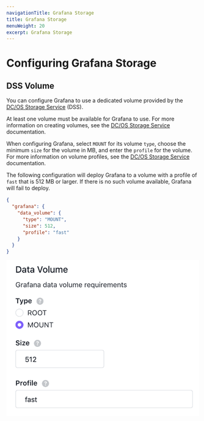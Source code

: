 ```yaml
---
navigationTitle: Grafana Storage
title: Grafana Storage
menuWeight: 20
excerpt: Grafana Storage
---
```


# Configuring Grafana Storage

## DSS Volume

You can configure Grafana to use a dedicated volume provided by the [DC/OS Storage Service](/services/storage/latest/) (DSS).

At least one volume must be available for Grafana to use.
For more information on creating volumes, see the [DC/OS Storage Service](/services/storage/latest/cli-references/dcos-storage-volume/dcos-storage-volume-create) documentation.

When configuring Grafana, select `MOUNT` for its volume `type`, choose the minimum `size` for the volume in MB, and enter the `profile` for the volume.
For more information on volume profiles, see the [DC/OS Storage Service](/services/storage/latest/cli-references/dcos-storage-profile/) documentation.

The following configuration will deploy Grafana to a volume with a profile of `fast` that is 512 MB or larger.
If there is no such volume available, Grafana will fail to deploy.

```json
{
  "grafana": {
    "data_volume": {
      "type": "MOUNT",
      "size": 512,
      "profile": "fast"
    }
  }
}
```

![Grafana DSS GUI example](../../../img/grafana-dss-gui.png)
